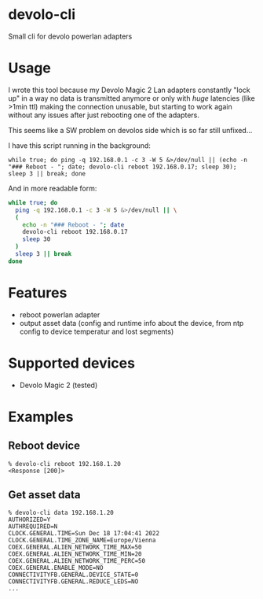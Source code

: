 # devolo-cli
Small cli for devolo powerlan adapters

# Usage

I wrote this tool because my Devolo Magic 2 Lan adapters constantly "lock up" in a way no data is transmitted anymore or only with *huge* latencies (like >1min ttl) making the connection unusable, but starting to work again without any issues after just rebooting one of the adapters.

This seems like a SW problem on devolos side which is so far still unfixed...

I have this script running in the background:

`while true; do ping -q 192.168.0.1 -c 3 -W 5 &>/dev/null || (echo -n "### Reboot - "; date; devolo-cli reboot 192.168.0.17; sleep 30); sleep 3 || break; done`

And in more readable form:

```sh
while true; do
  ping -q 192.168.0.1 -c 3 -W 5 &>/dev/null || \
  (
    echo -n "### Reboot - "; date
    devolo-cli reboot 192.168.0.17
    sleep 30
  )
  sleep 3 || break
done
```

# Features

- reboot powerlan adapter
- output asset data (config and runtime info about the device, from ntp config to device temperatur and lost segments)

# Supported devices

- Devolo Magic 2 (tested)

# Examples

## Reboot device

```
% devolo-cli reboot 192.168.1.20
<Response [200]>
```

## Get asset data

```
% devolo-cli data 192.168.1.20
AUTHORIZED=Y
AUTHREQUIRED=N
CLOCK.GENERAL.TIME=Sun Dec 18 17:04:41 2022
CLOCK.GENERAL.TIME_ZONE_NAME=Europe/Vienna
COEX.GENERAL.ALIEN_NETWORK_TIME_MAX=50
COEX.GENERAL.ALIEN_NETWORK_TIME_MIN=20
COEX.GENERAL.ALIEN_NETWORK_TIME_PERC=50
COEX.GENERAL.ENABLE_MODE=NO
CONNECTIVITYFB.GENERAL.DEVICE_STATE=0
CONNECTIVITYFB.GENERAL.REDUCE_LEDS=NO
...
```
